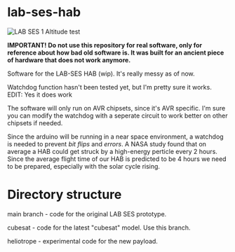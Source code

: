 # lab-ses-hab

![LAB SES 1 Altitude test](https://i.ibb.co/k4WZvzg/lses1-504.png)

**IMPORTANT! Do not use this repository for real software, only for reference about how bad old software is. It was built for an ancient piece of hardware that does not work anymore.**

Software for the LAB-SES HAB (wip). It's really messy as of now. 

Watchdog function hasn't been tested yet, but I'm pretty sure it works. EDIT: Yes it does work

The software will only run on AVR chipsets, since it's AVR specific. I'm sure you can modify the watchdog with a seperate circuit to work better on other chipsets if needed. 

Since the arduino will be running in a near space environment, a watchdog is needed to prevent *bit flips* and *errors*. A NASA study found that on average a HAB could get struck by a high-energy perticle every 2 hours. Since the average flight time of our HAB is predicted to be 4 hours we need to be prepared, especially with the solar cycle rising. 

# Directory structure

main branch - code for the original LAB SES prototype. 

cubesat - code for the latest "cubesat" model. Use this branch.

heliotrope - experimental code for the new payload.
